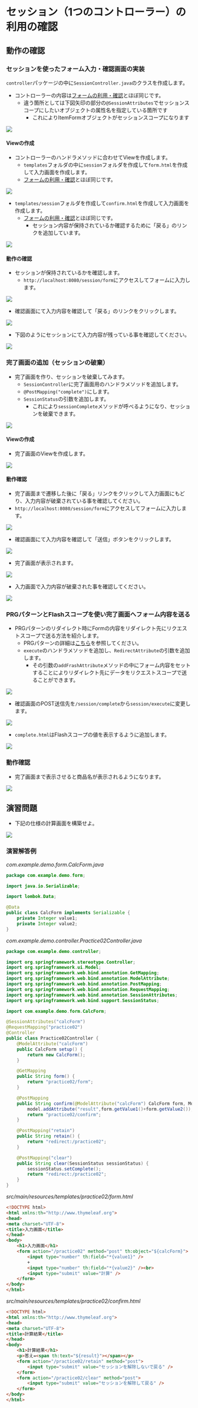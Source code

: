 # セッション（1つのコントローラー）の利用の確認

## 動作の確認

### セッションを使ったフォーム入力・確認画面の実装

`controller`パッケージの中に`SessionController.java`のクラスを作成します。

- コントローラーの内容は[フォームの利用・確認](mvc-form.md)とほぼ同じです。
  - 違う箇所としては下図矢印の部分の`@SessionAttributes`でセッションスコープにしたいオブジェクトの属性名を指定している箇所です
    - これによりItemFormオブジェクトがセッションスコープになります

![](img/springmvc-session-01.png)

#### Viewの作成

- コントローラーのハンドラメソッドに合わせてViewを作成します。
  - `templates`フォルダの中に`session`フォルダを作成して`form.html`を作成して入力画面を作成します。
  - [フォームの利用・確認](mvc-form.md)とほぼ同じです。

![](img/springmvc-session-02.png)

- `templates/session`フォルダを作成して`confirm.html`を作成して入力画面を作成します。
  - [フォームの利用・確認](mvc-form.md)とほぼ同じです。
    - セッション内容が保持されているか確認するために「戻る」のリンクを追加しています。

![](img/springmvc-session-03.png)

#### 動作の確認

- セッションが保持されているかを確認します。
  - `http://localhost:8080/session/form`にアクセスしてフォームに入力します。

![](img/springmvc-session-05.png)

- 確認画面にて入力内容を確認して「戻る」のリンクをクリックします。

![](img/springmvc-session-06.png)

- 下図のようにセッションにて入力内容が残っている事を確認してください。

![](img/springmvc-session-07.png)

### 完了画面の追加（セッションの破棄）

- 完了画面を作り、セッションを破棄してみます。
  - `SessionController`に完了画面用のハンドラメソッドを追加します。
  - `@PostMapping("complete")`にします。
  - `SessionStatus`の引数を追加します。
    - これにより`sessionComplete`メソッドが呼べるようになり、セッションを破棄できます。

![](img/springmvc-session-04.png)

#### Viewの作成

- 完了画面のViewを作成します。

![](img/springmvc-session-08.png)

#### 動作確認

- 完了画面まで遷移した後に「戻る」リンクをクリックして入力画面にもどり、入力内容が破棄されている事を確認してください。
- `http://localhost:8080/session/form`にアクセスしてフォームに入力します。

![](img/springmvc-session-05.png)

- 確認画面にて入力内容を確認して「送信」ボタンをクリックします。

![](img/springmvc-session-09.png)

- 完了画面が表示されます。

![](img/springmvc-session-10.png)

- 入力画面で入力内容が破棄された事を確認してください。

![](img/springmvc-session-11.png)

### PRGパターンとFlashスコープを使い完了画面へフォーム内容を送る

- PRGパターンのリダイレクト時にFormの内容をリダイレクト先にリクエストスコープで送る方法を紹介します。
  - PRGパターンの詳細は[こちら](https://qiita.com/furi/items/a32c106e9d7c4418fc9d#:~:text=%E4%B8%80%E8%A8%80%E3%81%A7%E8%A8%80%E3%81%86%E3%81%A8,POST%E3%81%97%E3%82%88%E3%81%86%E3%81%A8%E3%81%97%E3%81%A6%E3%81%97%E3%81%BE%E3%81%84%E3%81%BE%E3%81%99%E3%80%82)を参照してください。
  - `execute`のハンドラメソッドを追加し、`RedirectAttribute`の引数を追加します。
    - その引数の`addFrashAttribute`メソッドの中にフォーム内容をセットすることによりリダイレクト先にデータをリクエストスコープで送ることができます。

![](img/spring-session-flash.png)

- 確認画面のPOST送信先を`/session/complete`から`session/execute`に変更します。

![](img/spring-session-flash-view.png)

- `complete.html`はFlashスコープの値を表示するように追加します。

![](img/spring-session-flash-comple.png)

### 動作確認

- 完了画面まで表示させると商品名が表示されるようになります。

![](img/spring-sessionn-flash-02.png)

## 演習問題

- 下記の仕様の計算画面を構築せよ。

![](img/springmvc-session-12.png)

### 演習解答例

_com.example.demo.form.CalcForm.java_

```java
package com.example.demo.form;

import java.io.Serializable;

import lombok.Data;

@Data
public class CalcForm implements Serializable {
	private Integer value1;
	private Integer value2;
}
```

_com.example.demo.controller.Practice02Controller.java_

```java
package com.example.demo.controller;

import org.springframework.stereotype.Controller;
import org.springframework.ui.Model;
import org.springframework.web.bind.annotation.GetMapping;
import org.springframework.web.bind.annotation.ModelAttribute;
import org.springframework.web.bind.annotation.PostMapping;
import org.springframework.web.bind.annotation.RequestMapping;
import org.springframework.web.bind.annotation.SessionAttributes;
import org.springframework.web.bind.support.SessionStatus;

import com.example.demo.form.CalcForm;

@SessionAttributes("calcForm")
@RequestMapping("practice02")
@Controller
public class Practice02Controller {
	@ModelAttribute("calcForm")
	public CalcForm setup() {
		return new CalcForm();
	}

	@GetMapping
	public String form() {
		return "practice02/form";
	}

	@PostMapping
	public String confirm(@ModelAttribute("calcForm") CalcForm form, Model model) {
		model.addAttribute("result",form.getValue1()+form.getValue2());
		return "practice02/confirm";
	}

	@PostMapping("retain")
	public String retain() {
		return "redirect:/practice02";
	}

	@PostMapping("clear")
	public String clear(SessionStatus sessionStatus) {
		sessionStatus.setComplete();
		return "redirect:/practice02";
	}
}
```

_src/main/resources/templates/practice02/form.html_

```html
<!DOCTYPE html>
<html xmlns:th="http://www.thymeleaf.org">
<head>
<meta charset="UTF-8">
<title>入力画面</title>
</head>
<body>
	<h1>入力画面</h1>
	<form action="/practice02" method="post" th:object="${calcForm}">
		<input type="number" th:field="*{value1}" />
		+
		<input type="number" th:field="*{value2}" /><br>
		<input type="submit" value="計算" />
	</form>
</body>
</html>
```

_src/main/resources/templates/practice02/confirm.html_

```html
<!DOCTYPE html>
<html xmlns:th="http://www.thymeleaf.org">
<head>
<meta charset="UTF-8">
<title>計算結果</title>
</head>
<body>
	<h1>計算結果</h1>
	<p>答え=<span th:text="${result}"></span></p>
	<form action="/practice02/retain" method="post">
		<input type="submit" value="セッションを解除しないで戻る" />
	</form>
	<form action="/practice02/clear" method="post">
		<input type="submit" value="セッションを解除して戻る" />
	</form>
</body>
</html>
```